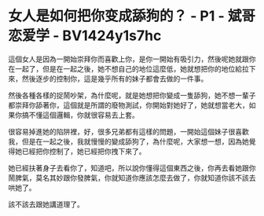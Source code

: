 # 女人是如何把你变成舔狗的？ - P1 - 斌哥恋爱学 - BV1424y1s7hc

這個女人是因為一開始崇拜你而喜歡上你，是你一開始有吸引力，然後呢她就跟你在一起了，但是在一起之後，她不想自己的地位這麼低，她就想把你的地位給拉下來，然後逐步的控制你，這是幾乎所有的妹子都會去做的一件事。

然後各種各樣的捉鬧吵架，為什麼呢，就是她想把你變成一隻舔狗，她不想一輩子都崇拜你舔著你，這個就是所謂的廢物測試，你開始對她好了，她就想當老大，如果你搞不懂這個邏輯，你就很容易去上套。

很容易掉進她的陷阱裡，好，很多兄弟都有這樣的問題，一開始這個妹子很喜歡我，但是在一起之後，我就慢慢的變成舔狗了，為什麼呢，大家想一想，因為她覺得她已經把你控制了，她已經把你拽下來了。

她已經扶著身子去看你了，知道吧，所以說你懂得這個東西之後，你再去看她跟你鬧脾氣，莫名其妙跟你發脾氣，你就知道你應該怎麼去做了，你就知道你該不該去哄她了。

該不該去跟她講道理了。